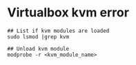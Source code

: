 # Virtualbox kvm error

```
## List if kvm modules are loaded
sudo lsmod |grep kvm

## Unload kvm module
modprobe -r <kvm_module_name>
```

